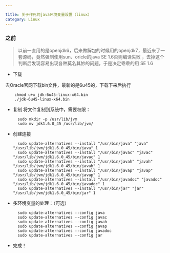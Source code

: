 ```yaml
---

title: 关于作死的java环境变量设置（linux）
category: Linux
---
```


### 之前

> 以前一直用的是openjdk6，后来做解包的时候用的openjdk7，最近来了一套源码，竟然强制使用sun、oricle的java SE 1.6否则编译失败 ，去掉这个判断后发现容易出现各种莫名其妙的问题，于是决定乖乖的用 SE 1.6

+ 下载

去Oracle官网下载bin文件，最新的是6u45的，下载下来后执行

		chmod u+x jdk-6u45-linux-x64.bin
		./jdk-6u45-linux-x64.bin

+ 复制
将文件复制到系统中，需要权限：

		sudo mkdir -p /usr/lib/jvm
		sudo mv jdk1.6.0_45 /usr/lib/jvm/

+ 创建连接

		sudo update-alternatives --install "/usr/bin/java" "java" "/usr/lib/jvm/jdk1.6.0_45/bin/java" 1
		sudo update-alternatives --install "/usr/bin/javac" "javac" "/usr/lib/jvm/jdk1.6.0_45/bin/javac" 1
		sudo update-alternatives --install "/usr/bin/javah" "javah" "/usr/lib/jvm/jdk1.6.0_45/bin/javah" 1
		sudo update-alternatives --install "/usr/bin/javap" "javap" "/usr/lib/jvm/jdk1.6.0_45/bin/javap" 1
		sudo update-alternatives --install "/usr/bin/javadoc" "javadoc" "/usr/lib/jvm/jdk1.6.0_45/bin/javadoc" 1
		sudo update-alternatives --install "/usr/bin/jar" "jar" "/usr/lib/jvm/jdk1.6.0_45/bin/jar" 1

+ 多环境变量的处理：（可选）

		sudo update-alternatives --config java
		sudo update-alternatives --config javac
		sudo update-alternatives --config javah
		sudo update-alternatives --config javap
		sudo update-alternatives --config javadoc
		sudo update-alternatives --config jar

+ 完成！
